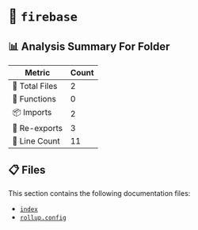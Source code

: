 # 📁 `firebase`

## 📊 Analysis Summary For Folder

| Metric | Count |
|--------|-------|
| 📁 Total Files | 2 |
| 🔧 Functions | 0 |
| 📦 Imports | 2 |
| 🔄 Re-exports | 3 |
| 🔢 Line Count | 11 |


## 📋 Files

This section contains the following documentation files:

- [`index`](./index.md)
- [`rollup.config`](./rollup.config.md)